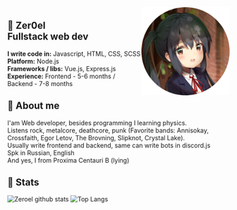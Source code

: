 <img src="Files/Avatar.png" align="right" width="200" height="200" />

## 🐧 Zer0el <br> Fullstack web dev
**I write code in:** Javascript, HTML, CSS, SCSS <br>
**Platform:** Node.js <br>
**Frameworks / libs:** Vue.js, Express.js <br>
**Experience:** Frontend - 5-6 months / Backend - 7-8 months <br>

## 🐧 About me
I'am Web developer, besides programming I learning physics. <br>
Listens rock, metalcore, deathcore, punk (Favorite bands: Annisokay, Crossfaith, Egor Letov, The Brovning, Slipknot, Crystal Lake). <br>
Usually write frontend and backend, same can write bots in discord.js <br>
Spk in Russian, English <br>
And yes, I from Proxima Centauri B (lying)

## 🐧 Stats

![Zeroel github stats](https://github-readme-stats.vercel.app/api?username=Zer0el&show_icons=true&theme=nightowl&bg_color=0,0f0c29,302b63,24243e)
![Top Langs](https://github-readme-stats.vercel.app/api/top-langs/?username=Zer0el&hide=html&theme=nightowl&bg_color=0,0f0c29,302b63,24243e)
<br>
